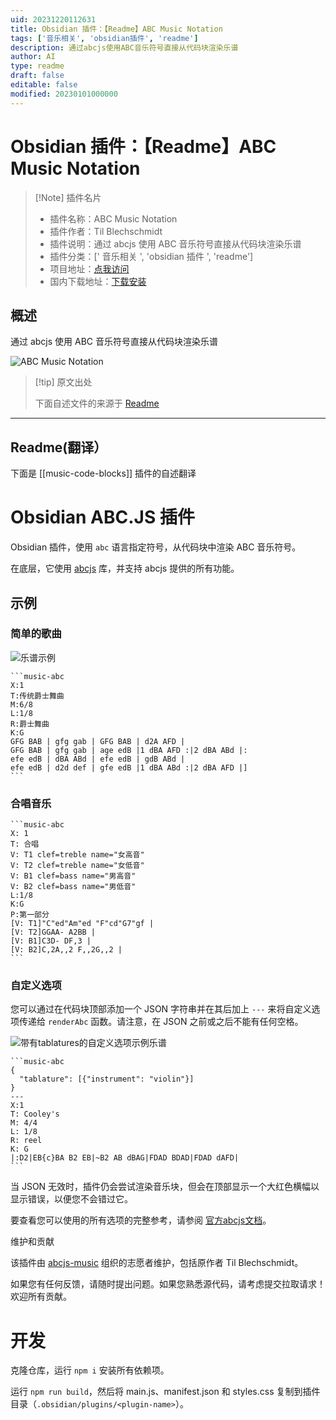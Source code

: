 ```yaml
---
uid: 20231220112631
title: Obsidian 插件：【Readme】ABC Music Notation
tags: ['音乐相关', 'obsidian插件', 'readme']
description: 通过abcjs使用ABC音乐符号直接从代码块渲染乐谱
author: AI
type: readme
draft: false
editable: false
modified: 20230101000000
---
```


# Obsidian 插件：【Readme】ABC Music Notation

> [!Note] 插件名片
> - 插件名称：ABC Music Notation
> - 插件作者：Til Blechschmidt
> - 插件说明：通过 abcjs 使用 ABC 音乐符号直接从代码块渲染乐谱
> - 插件分类：[' 音乐相关 ', 'obsidian 插件 ', 'readme']
> - 项目地址：[点我访问](https://github.com/abcjs-music/obsidian-plugin-abcjs)
> - 国内下载地址：[下载安装](https://pkmer.cn/products/plugin/pluginMarket/?music-code-blocks)

## 概述

通过 abcjs 使用 ABC 音乐符号直接从代码块渲染乐谱

![ABC Music Notation](https://cdn.pkmer.cn/covers/music-code-blocks.png!pkmer)

> [!tip] 原文出处
>
>下面自述文件的来源于 [Readme](https://ghproxy.net/https://raw.githubusercontent.com/abcjs-music/obsidian-plugin-abcjs/main/README.md)

---

## Readme(翻译）

下面是 [[music-code-blocks]] 插件的自述翻译

# Obsidian ABC.JS 插件

Obsidian 插件，使用 `abc` 语言指定符号，从代码块中渲染 ABC 音乐符号。

在底层，它使用 [abcjs](https://paulrosen.github.io/abcjs/) 库，并支持 abcjs 提供的所有功能。

## 示例

### 简单的歌曲

![乐谱示例](https://cdn.pkmer.cn/covers/music-code-blocks_2_0.png!pkmer)

    ```music-abc
    X:1
    T:传统爵士舞曲
    M:6/8
    L:1/8
    R:爵士舞曲
    K:G
    GFG BAB | gfg gab | GFG BAB | d2A AFD |
    GFG BAB | gfg gab | age edB |1 dBA AFD :|2 dBA ABd |:
    efe edB | dBA ABd | efe edB | gdB ABd |
    efe edB | d2d def | gfe edB |1 dBA ABd :|2 dBA AFD |]
    ```

### 合唱音乐

    ```music-abc
    X: 1
    T: 合唱
    V: T1 clef=treble name="女高音"
    V: T2 clef=treble name="女低音"
    V: B1 clef=bass name="男高音"
    V: B2 clef=bass name="男低音"
    L:1/8
    K:G
    P:第一部分
    [V: T1]"C"ed"Am"ed "F"cd"G7"gf |
    [V: T2]GGAA- A2BB |
    [V: B1]C3D- DF,3 |
    [V: B2]C,2A,,2 F,,2G,,2 |
    ```

### 自定义选项

您可以通过在代码块顶部添加一个 JSON 字符串并在其后加上 `---` 来将自定义选项传递给 `renderAbc` 函数。请注意，在 JSON 之前或之后不能有任何空格。

![带有tablatures的自定义选项示例乐谱](https://cdn.pkmer.cn/covers/music-code-blocks_2_1.jpeg!pkmer)

    ```music-abc
    {
      "tablature": [{"instrument": "violin"}]
    }
    ---
    X:1
    T: Cooley's
    M: 4/4
    L: 1/8
    R: reel
    K: G
    |:D2|EB{c}BA B2 EB|~B2 AB dBAG|FDAD BDAD|FDAD dAFD|
    ```

当 JSON 无效时，插件仍会尝试渲染音乐块，但会在顶部显示一个大红色横幅以显示错误，以便您不会错过它。

要查看您可以使用的所有选项的完整参考，请参阅 [官方abcjs文档](https://paulrosen.github.io/abcjs/visual/render-abc-options.html)。

维护和贡献

该插件由 [abcjs-music](https://github.com/abcjs-music) 组织的志愿者维护，包括原作者 Til Blechschmidt。

如果您有任何反馈，请随时提出问题。如果您熟悉源代码，请考虑提交拉取请求！欢迎所有贡献。

# 开发

克隆仓库，运行 `npm i` 安装所有依赖项。

运行 `npm run build`，然后将 main.js、manifest.json 和 styles.css 复制到插件目录（`.obsidian/plugins/<plugin-name>`）。

